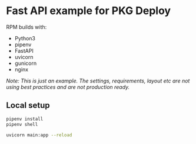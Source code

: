 # Fast API example for PKG Deploy


RPM builds with:
* Python3
* pipenv
* FastAPI
* uvicorn
* gunicorn
* nginx


_Note: This is just an example. The settings, requirements, layout etc are not using best practices and are not production ready._


## Local setup

```bash
pipenv install
pipenv shell

uvicorn main:app --reload
```
